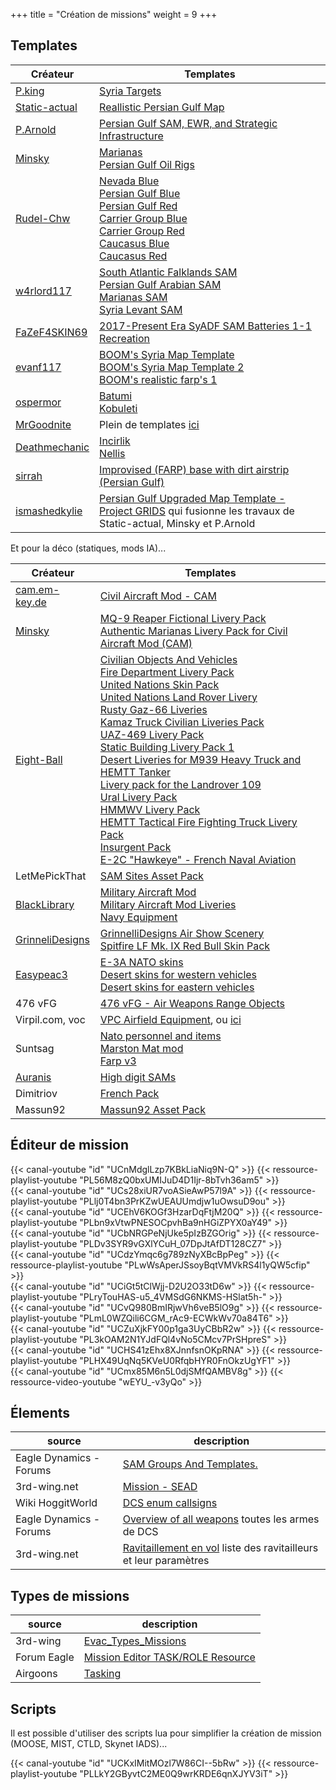 +++
title = "Création de missions"
weight = 9
+++

## Templates
Créateur                                                                                                                        | Templates
--------------------------------------------------------------------------------------------------------------------------------|-----------
[P.king](https://www.digitalcombatsimulator.com/en/files/filter/type-is-static_template/sort-is-downloads/user-is-p.king/apply/?PER_PAGE=100) | [Syria Targets](https://www.digitalcombatsimulator.com/en/files/3312084/)
[Static-actual](https://www.digitalcombatsimulator.com/en/files/filter/type-is-static_template/sort-is-downloads/user-is-static_actual/apply/?PER_PAGE=100) | [Reallistic Persian Gulf Map](https://www.digitalcombatsimulator.com/en/files/3312201/)
[P.Arnold](https://www.digitalcombatsimulator.com/en/files/filter/user-is-P.%20Arnold/apply/)                                   | [Persian Gulf SAM, EWR, and Strategic Infrastructure](https://www.digitalcombatsimulator.com/en/files/3301349/)
[Minsky](https://www.digitalcombatsimulator.com/en/files/filter/type-is-static_template/user-is-Minsky/apply/?PER_PAGE=100)     | [Marianas](https://www.digitalcombatsimulator.com/en/files/3317341/)<br />[Persian Gulf Oil Rigs](https://www.digitalcombatsimulator.com/en/files/3314461/)
[Rudel-Chw](https://www.digitalcombatsimulator.com/en/files/filter/type-is-static_template/user-is-Rudel-Chw/apply/)            | [Nevada Blue](https://www.digitalcombatsimulator.com/en/files/3314426/)<br />[Persian Gulf Blue](https://www.digitalcombatsimulator.com/en/files/3314404/)<br />[Persian Gulf Red](https://www.digitalcombatsimulator.com/en/files/3314370/)<br />[Carrier Group Blue](https://www.digitalcombatsimulator.com/en/files/3312410/)<br />[Carrier Group Red](https://www.digitalcombatsimulator.com/en/files/3312342/)<br />[Caucasus Blue](https://www.digitalcombatsimulator.com/en/files/3312297/)<br />[Caucasus Red](https://www.digitalcombatsimulator.com/en/files/3312219/)
[w4rlord117](https://www.digitalcombatsimulator.com/en/files/filter/type-is-static_template/user-is-w4rlord117/apply/?PER_PAGE=100) | [South Atlantic Falklands SAM](https://www.digitalcombatsimulator.com/en/files/3322924/)<br />[Persian Gulf Arabian SAM](https://www.digitalcombatsimulator.com/en/files/3322516/)<br />[Marianas SAM](https://www.digitalcombatsimulator.com/en/files/3322212/)<br />[Syria Levant SAM](https://www.digitalcombatsimulator.com/en/files/3321812/)
[FaZeF4SKIN69](https://www.digitalcombatsimulator.com/fr/files/filter/user-is-FaZeF4SKIN69/apply/)                              | [2017-Present Era SyADF SAM Batteries 1-1 Recreation](https://www.digitalcombatsimulator.com/fr/files/3325429/)
[evanf117](https://www.digitalcombatsimulator.com/en/files/filter/type-is-static_template/user-is-evanf117/apply/?PER_PAGE=100) | [BOOM's Syria Map Template](https://www.digitalcombatsimulator.com/en/files/3316744/)<br />[BOOM's Syria Map Template 2](https://www.digitalcombatsimulator.com/en/files/3318963/)<br />[BOOM's realistic farp's 1](https://www.digitalcombatsimulator.com/en/files/3313730/)
[ospermor](https://www.digitalcombatsimulator.com/en/files/filter/type-is-static_template/user-is-ospermor/apply/?PER_PAGE=100) | [Batumi](https://www.digitalcombatsimulator.com/en/files/3316408/)<br />[Kobuleti](https://www.digitalcombatsimulator.com/en/files/3301165/)
[MrGoodnite](https://www.digitalcombatsimulator.com/en/files/filter/type-is-static_template/user-is-MrGoodnite/apply/?PER_PAGE=100) | Plein de templates [ici](https://www.digitalcombatsimulator.com/en/files/filter/type-is-static_template/user-is-MrGoodnite/apply/?PER_PAGE=100)
[Deathmechanic](https://www.digitalcombatsimulator.com/en/files/filter/type-is-static_template/user-is-Deathmechanic/apply/?PER_PAGE=100) | [Incirlik](https://www.digitalcombatsimulator.com/en/files/3320762/)<br />[Nellis](https://www.digitalcombatsimulator.com/en/files/3313282/)
[sirrah](https://www.digitalcombatsimulator.com/en/files/filter/type-is-static_template/user-is-sirrah/apply/?PER_PAGE=100)     | [Improvised (FARP) base with dirt airstrip (Persian Gulf)](https://www.digitalcombatsimulator.com/en/files/3313843/)
[ismashedkylie](https://www.digitalcombatsimulator.com/fr/files/filter/user-is-ismashedkylie/apply/)                            | [Persian Gulf Upgraded Map Template - Project GRIDS](https://www.digitalcombatsimulator.com/fr/files/3325667/) qui fusionne les travaux de Static-actual, Minsky et P.Arnold

Et pour la déco (statiques, mods IA)...

Créateur                                                                                                                        | Templates
--------------------------------------------------------------------------------------------------------------------------------|-----------
[cam.em-key.de](https://cam.em-key.de/download-2/)                                                                              | [Civil Aircraft Mod - CAM](https://cam.em-key.de/download-2/)
[Minsky](https://www.digitalcombatsimulator.com/en/files/filter/user-is-Minsky/apply/)                                          | [MQ-9 Reaper Fictional Livery Pack](https://www.digitalcombatsimulator.com/en/files/3314411/)<br />[Authentic Marianas Livery Pack for Civil Aircraft Mod (CAM)](https://www.digitalcombatsimulator.com/en/files/3318432/)
[Eight-Ball](https://www.digitalcombatsimulator.com/en/files/filter/user-is-Eight-Ball/apply/)                                  | [Civilian Objects And Vehicles](https://forum.dcs.world/topic/270558-civilian-objects-and-vehicles/)<br />[Fire Department Livery Pack](https://www.digitalcombatsimulator.com/en/files/3313210/)<br />[United Nations Skin Pack](https://www.digitalcombatsimulator.com/en/files/2943310/)<br />[United Nations Land Rover Livery](https://www.digitalcombatsimulator.com/en/files/3302378/)<br />[Rusty Gaz-66 Liveries](https://www.digitalcombatsimulator.com/en/files/3302471/)<br />[Kamaz Truck Civilian Liveries Pack](https://www.digitalcombatsimulator.com/en/files/3302540/)<br />[UAZ-469 Livery Pack](https://www.digitalcombatsimulator.com/en/files/3319430/)<br />[Static Building Livery Pack 1](https://www.digitalcombatsimulator.com/en/files/3318547/)<br />[Desert Liveries for M939 Heavy Truck and HEMTT Tanker](https://www.digitalcombatsimulator.com/en/files/3318534/)<br />[Livery pack for the Landrover 109](https://www.digitalcombatsimulator.com/en/files/3312959/)<br />[Ural Livery Pack](https://www.digitalcombatsimulator.com/en/files/3313040/)<br />[HMMWV Livery Pack](https://www.digitalcombatsimulator.com/en/files/3313045/)<br />[HEMTT Tactical Fire Fighting Truck Livery Pack](https://www.digitalcombatsimulator.com/en/files/3313046/)<br />[Insurgent Pack](https://www.digitalcombatsimulator.com/en/files/3313068/)<br />[E-2C "Hawkeye" - French Naval Aviation](https://www.digitalcombatsimulator.com/en/files/2292535/)
LetMePickThat                                                                                                                   | [SAM Sites Asset Pack](https://forum.dcs.world/topic/275571-sam-sites-asset-pack-a-3d-assets-mod-to-populate-you-sam-sites-farp-and-other-bases/)
[BlackLibrary](https://www.digitalcombatsimulator.com/en/files/filter/user-is-BlackLibrary/apply/)                              | [Military Aircraft Mod](https://www.digitalcombatsimulator.com/en/files/3307071/)<br />[Military Aircraft Mod Liveries](https://www.digitalcombatsimulator.com/en/files/3310355/)<br />[Navy Equipment](https://www.digitalcombatsimulator.com/en/files/3303802/)
[GrinneliDesigns](https://www.digitalcombatsimulator.com/en/files/filter/user-is-GrinnelliDesigns/apply/)                       | [GrinnelliDesigns Air Show Scenery](https://www.digitalcombatsimulator.com/en/files/3302379/)<br />[Spitfire LF Mk. IX Red Bull Skin Pack](https://www.digitalcombatsimulator.com/en/files/2989509/)
[Easypeac3](https://www.digitalcombatsimulator.com/en/files/filter/user-is-Easypeac3/apply/)                                    | [E-3A NATO skins](https://www.digitalcombatsimulator.com/en/files/3313130/)<br />[Desert skins for western vehicles](https://www.digitalcombatsimulator.com/en/files/3307516/)<br />[Desert skins for eastern vehicles](https://www.digitalcombatsimulator.com/en/files/3307500/)
476 vFG                                                                                                                         | [476 vFG - Air Weapons Range Objects](https://www.476vfightergroup.com/downloads.php?do=file&id=287)
Virpil.com, voc                                                                                                                 | [VPC Airfield Equipment](https://forum.dcs.world/topic/211575-vpc-airfield-equipment-094-beta/page/2/#comment-4632379), ou [ici](https://virpil.com/en/news/58-vpc-airfield-equipment-dlya-dcs-world)
Suntsag                                                                                                                         | [Nato personnel and items](https://forum.dcs.world/topic/190965-nato-personnel-and-items)<br />[Marston Mat mod](https://forum.dcs.world/topic/233670-suntsag-lockdown-modsliveries-collection-new-and-revised/?tab=comments#comment-4272504)<br />[Farp v3](https://forum.dcs.world/topic/186925-desert-farp-mod/?tab=comments#comment-3614555)
[Auranis](https://github.com/Auranis/)                                                                                          | [High digit SAMs](https://github.com/Auranis/HighDigitSAMs)
Dimitriov                                                                                                                       | [French Pack](https://forum.dcs.world/topic/257437-frenchpack-v491-update-on-27042022/#comment-4525169)
Massun92                                                                                                                        | [Massun92 Asset Pack](https://massun92.gumroad.com/l/VTreS)

## Éditeur de mission
<div class="contenu de_qualite"> <!-- Suntsag ancient gamer //-->
{{< canal-youtube "id" "UCnMdglLzp7KBkLiaNiq9N-Q" >}}
{{< ressource-playlist-youtube "PL56M8zQ0bxUMIJuD4D1Ijr-8bTvh36am5" >}}
</div>

<div class="contenu"> <!-- 06th MHR //-->
{{< canal-youtube "id" "UCs28xiUR7voASieAwP57l9A" >}}
{{< ressource-playlist-youtube "PLlj0T4bn3PrKZwUEAUUmdjw1uOwsuD9ou" >}}
</div>

<div class="contenu"> <!-- Alias //-->
{{< canal-youtube "id" "UCEhV6KOGf3HzarDqFtjM20Q" >}}
{{< ressource-playlist-youtube "PLbn9xVtwPNESOCpvhBa9nHGiZPYX0aY49" >}}
</div>

<div class="contenu"> <!-- Loulou de DCS World //-->
{{< canal-youtube "id" "UCbNRGPeNjUke5pIzBZGOrig" >}}
{{< ressource-playlist-youtube "PLDv3SYR9vGXlYCuH_07DpJtAfDT128CZ7" >}}
</div>

<div class="contenu"> <!-- Empnicolas LzT //-->
{{< canal-youtube "id" "UCdzYmqc6g789zNyXBcBpPeg" >}}
{{< ressource-playlist-youtube "PLwWsAperJSsoyBqtVMVkRS4l1yQW5cfip" >}}
</div>

<div class="contenu"> <!-- lankypilot77 //-->
{{< canal-youtube "id" "UCiGt5tClWjj-D2U2O33tD6w" >}}
{{< ressource-playlist-youtube "PLryTouHAS-u5_4VMSdG6NKMS-HSlat5h-" >}}
</div>

<div class="contenu"> <!-- Banana Mayo //-->
{{< canal-youtube "id" "UCvQ980BmIRjwVh6veB5lO9g" >}}
{{< ressource-playlist-youtube "PLmL0WZQili6CGM_rAc9-ECWkWv70a84T6" >}}
</div>

<div class="contenu"> <!-- Grim Reapers //-->
{{< canal-youtube "id" "UCZuXjkFY00p1ga3UyCBbR2w" >}}
{{< ressource-playlist-youtube "PL3kOAM2N1YJdFQl4vNo5CMcv7PrSHpreS" >}}
</div>

<div class="contenu"> <!-- 131st Death Vipers //-->
{{< canal-youtube "id" "UCHS41zEhx8XJnnfsnOKpRNA" >}}
{{< ressource-playlist-youtube "PLHX49UqNq5KVeU0RfqbHYR0FnOkzUgYF1" >}}
</div>

<div class="contenu"> <!-- JTFF Tracto VF84//-->
{{< canal-youtube "id" "UCmx85M6n5L0djSMfQAMBV8g" >}}
{{< ressource-video-youtube "wEYU_-v3yQo" >}}
</div>

## Élements
source                  | description
----------------------- | -----------
Eagle Dynamics - Forums | [SAM Groups And Templates.](https://forums.eagle.ru/showthread.php?t=218487)
3rd-wing.net            | [Mission - SEAD](http://wiki.3rd-wing.net/index.php?title=Mission:_SEAD#9K33_OSA)
Wiki HoggitWorld        | [DCS enum callsigns](https://wiki.hoggitworld.com/view/DCS_enum_callsigns)
Eagle Dynamics - Forums | [Overview of all weapons](https://forums.eagle.ru/showthread.php?t=158620) toutes les armes de DCS
3rd-wing.net            | [Ravitaillement en vol](http://wiki.3rd-wing.net/index.php?title=Ravitaillement_en_vol) liste des ravitailleurs et leur paramètres

## Types de missions
source       | description
------------ | -----------
3rd-wing     | [Evac_Types_Missions](http://server.3rd-wing.net/public/Miroo/doc/Evac_Types_Missions.pdf)
Forum Eagle  | [Mission Editor TASK/ROLE Resource](https://forums.eagle.ru/topic/67142-mission-editor-taskrole-resource)
Airgoons     | [Tasking](https://www.airgoons.com/w/Tasking)

## Scripts
Il est possible d'utiliser des scripts lua pour simplifier la création de mission (MOOSE, MIST, CTLD, Skynet IADS)...

<div class="contenu"> <!-- AnyTimeBaby //-->
{{< canal-youtube "id" "UCKxIMitMOzl7W86CI--5bRw" >}}
{{< ressource-playlist-youtube "PLLkY2GByvtC2ME0Q9wrKRDE6qnXJYV3iT" >}}
</div>
